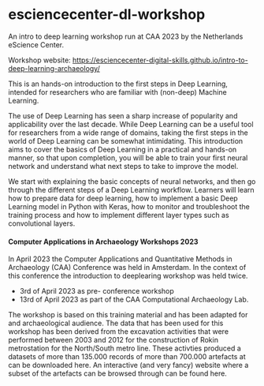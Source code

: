 # esciencecenter-dl-workshop
An intro to deep learning workshop run at CAA 2023 by the Netherlands eScience Center.

Workshop website: https://esciencecenter-digital-skills.github.io/intro-to-deep-learning-archaeology/

This is an hands-on introduction to the first steps in Deep Learning, intended for researchers who are familiar with (non-deep) Machine Learning.

The use of Deep Learning has seen a sharp increase of popularity and applicability over the last decade. While Deep Learning can be a useful tool for researchers from a wide range of domains, taking the first steps in the world of Deep Learning can be somewhat intimidating. This introduction aims to cover the basics of Deep Learning in a practical and hands-on manner, so that upon completion, you will be able to train your first neural network and understand what next steps to take to improve the model.

We start with explaining the basic concepts of neural networks, and then go through the different steps of a Deep Learning workflow. Learners will learn how to prepare data for deep learning, how to implement a basic Deep Learning model in Python with Keras, how to monitor and troubleshoot the training process and how to implement different layer types such as convolutional layers.

#### Computer Applications in Archaeology Workshops 2023

In April 2023 the Computer Applications and Quantitative Methods in Archaeology (CAA) Conference was held in Amsterdam. In the context of this conference the introduction to deeplearing workshop was held twice.

- 3rd of April 2023 as pre- conference workshop
- 13rd of April 2023 as part of the CAA Computational Archaeology Lab.

The workshop is based on this training material and has been adapted for and archaeological audience. The data that has been used for this workshop has been derived from the excavation activities that were performed between 2003 and 2012 for the construction of Rokin metrostation for the North/South metro line. These activties produced a datasets of more than 135.000 records of more than 700.000 artefacts at can be downloaded here. An interactive (and very fancy) website where a subset of the artefacts can be browsed through can be found here.
